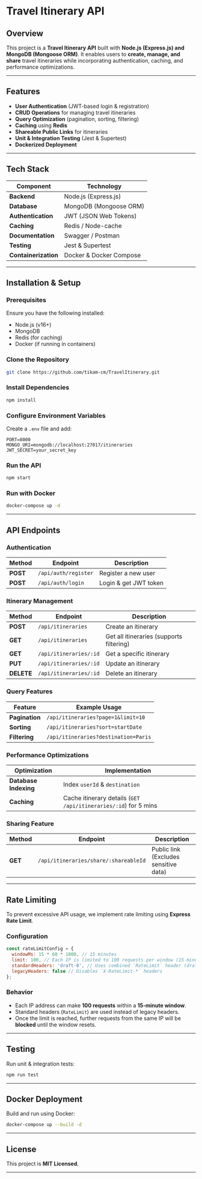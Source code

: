 # Travel Itinerary API

## Overview
This project is a **Travel Itinerary API** built with **Node.js (Express.js) and MongoDB (Mongoose ORM)**. It enables users to **create, manage, and share** travel itineraries while incorporating authentication, caching, and performance optimizations.

---

## Features
- **User Authentication** (JWT-based login & registration)
- **CRUD Operations** for managing travel itineraries
- **Query Optimization** (pagination, sorting, filtering)
- **Caching** using **Redis**
- **Shareable Public Links** for itineraries
- **Unit & Integration Testing** (Jest & Supertest)
- **Dockerized Deployment**

---

## Tech Stack
| Component        | Technology  |
|-----------------|-------------|
| **Backend**      | Node.js (Express.js) |
| **Database**     | MongoDB (Mongoose ORM) |
| **Authentication** | JWT (JSON Web Tokens) |
| **Caching**      | Redis / Node-cache |
| **Documentation** | Swagger / Postman |
| **Testing**      | Jest & Supertest |
| **Containerization** | Docker & Docker Compose |

---

## Installation & Setup

### Prerequisites
Ensure you have the following installed:
- Node.js (v16+)
- MongoDB
- Redis (for caching)
- Docker (if running in containers)

### Clone the Repository
```sh
git clone https://github.com/tikam-cm/TravelItinerary.git
```

### Install Dependencies
```sh
npm install
```

### Configure Environment Variables
Create a `.env` file and add:
```
PORT=8000
MONGO_URI=mongodb://localhost:27017/itineraries
JWT_SECRET=your_secret_key
```

### Run the API
```sh
npm start
```

### Run with Docker
```sh
docker-compose up -d
```

---

## API Endpoints

### **Authentication**
| Method | Endpoint | Description |
|--------|----------|------------|
| **POST** | `/api/auth/register` | Register a new user |
| **POST** | `/api/auth/login` | Login & get JWT token |

### **Itinerary Management**
| Method | Endpoint | Description |
|--------|----------|------------|
| **POST** | `/api/itineraries` | Create an itinerary |
| **GET** | `/api/itineraries` | Get all itineraries (supports filtering) |
| **GET** | `/api/itineraries/:id` | Get a specific itinerary |
| **PUT** | `/api/itineraries/:id` | Update an itinerary |
| **DELETE** | `/api/itineraries/:id` | Delete an itinerary |

### **Query Features**
| Feature | Example Usage |
|---------|--------------|
| **Pagination** | `/api/itineraries?page=1&limit=10` |
| **Sorting** | `/api/itineraries?sort=startDate` |
| **Filtering** | `/api/itineraries?destination=Paris` |

### **Performance Optimizations**
| Optimization | Implementation |
|-------------|---------------|
| **Database Indexing** | Index `userId` & `destination` |
| **Caching** | Cache itinerary details (`GET /api/itineraries/:id`) for 5 mins |

### **Sharing Feature**
| Method | Endpoint | Description |
|--------|----------|------------|
| **GET** | `/api/itineraries/share/:shareableId` | Public link (Excludes sensitive data) |

---

## **Rate Limiting**
To prevent excessive API usage, we implement rate limiting using **Express Rate Limit**.

### **Configuration**
```js
const rateLimitConfig = {
  windowMs: 15 * 60 * 1000, // 15 minutes
  limit: 100, // Each IP is limited to 100 requests per window (15 minutes)
  standardHeaders: 'draft-8', // Uses combined `RateLimit` header (draft-8 standard)
  legacyHeaders: false // Disables `X-RateLimit-*` headers
};
```

### **Behavior**
- Each IP address can make **100 requests** within a **15-minute window**.
- Standard headers (`RateLimit`) are used instead of legacy headers.
- Once the limit is reached, further requests from the same IP will be **blocked** until the window resets.

---

## Testing
Run unit & integration tests:
```sh
npm run test
```

---

## Docker Deployment
Build and run using Docker:
```sh
docker-compose up --build -d
```

---

## License
This project is **MIT Licensed**.

---
